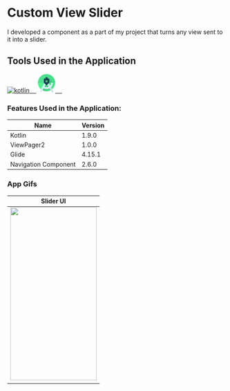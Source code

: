 # Custom View Slider
I developed a component as a part of my project that turns any view sent to it into a slider.

## Tools Used in the Application

<a href="https://kotlinlang.org/" rel="nofollow"><img alt="kotlin" src="https://upload.wikimedia.org/wikipedia/commons/7/74/Kotlin_Icon.png" width="40" style="max-width: 100%;">&nbsp;&nbsp;&nbsp;&nbsp;</a>
<a href="https://developer.android.com/studio" rel="nofollow"><img alt="android_studio" src="https://github.com/cengizhanerturan/cengizhanerturan/blob/main/database_and_tool_icons/android_studio.svg" width="40" style="max-width: 100%;">&nbsp;&nbsp;&nbsp;&nbsp;</a>

### Features Used in the Application:
                    
Name  | Version
------------- | -------------
Kotlin | 1.9.0
ViewPager2 | 1.0.0
Glide | 4.15.1
Navigation Component | 2.6.0
</p>

### App Gifs

Slider UI |
------------- |
<a><img src="https://github.com/cengizhanerturan/android_custom_view_slider/blob/master/app_gifs/custom_view_slider.gif" data-canonical-src="https://gyazo.com/eb5c5741b6a9a16c692170a41a49c858.png" width="200" height="400" /></a> |

